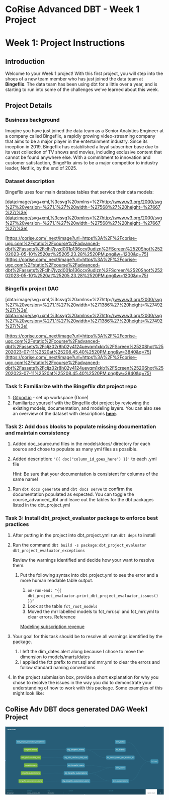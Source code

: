# CoRise Advanced DBT - Week 1 Project

# **Week 1: Project Instructions**

## **Introduction**

Welcome to your Week 1 project! With this first project, you will step into the shoes of a new team member who has just joined the data team at **Bingeflix**. The data team has been using dbt for a little over a year, and is starting to run into some of the challenges we've learned about this week.

## **Project Details**

### **Business background**

Imagine you have just joined the data team as a Senior Analytics Engineer at a company called Bingeflix, a rapidly growing video-streaming company that aims to be a major player in the entertainment industry. Since its inception in 2019, Bingeflix has established a loyal subscriber base due to its vast collection of TV shows and movies, including exclusive content that cannot be found anywhere else. With a commitment to innovation and customer satisfaction, BingeFlix aims to be a major competitor to industry leader, Netflix, by the end of 2025.

### **Dataset description**

Bingeflix uses four main database tables that service their data models:

[data:image/svg+xml,%3csvg%20xmlns=%27http://www.w3.org/2000/svg%27%20version=%271.1%27%20width=%27568%27%20height=%27667%27/%3e](data:image/svg+xml,%3csvg%20xmlns=%27http://www.w3.org/2000/svg%27%20version=%271.1%27%20width=%27568%27%20height=%27667%27/%3e)

[https://corise.com/_next/image?url=https%3A%2F%2Fcorise-ugc.com%2Fstatic%2Fcourse%2Fadvanced-dbt%2Fassets%2Fclhi7jvzd001p136ccy9udizn%2FScreen%2520Shot%25202023-05-10%2520at%25205.23.28%2520PM.png&w=1200&q=75](https://corise.com/_next/image?url=https%3A%2F%2Fcorise-ugc.com%2Fstatic%2Fcourse%2Fadvanced-dbt%2Fassets%2Fclhi7jvzd001p136ccy9udizn%2FScreen%2520Shot%25202023-05-10%2520at%25205.23.28%2520PM.png&w=1200&q=75)

### **Bingeflix project DAG**

[data:image/svg+xml,%3csvg%20xmlns=%27http://www.w3.org/2000/svg%27%20version=%271.1%27%20width=%271386%27%20height=%27492%27/%3e](data:image/svg+xml,%3csvg%20xmlns=%27http://www.w3.org/2000/svg%27%20version=%271.1%27%20width=%271386%27%20height=%27492%27/%3e)

[https://corise.com/_next/image?url=https%3A%2F%2Fcorise-ugc.com%2Fstatic%2Fcourse%2Fadvanced-dbt%2Fassets%2Fcljz02r8h02y4124uevqm1xkb%2FScreen%2520Shot%25202023-07-11%2520at%25208.45.40%2520PM.png&w=3840&q=75](https://corise.com/_next/image?url=https%3A%2F%2Fcorise-ugc.com%2Fstatic%2Fcourse%2Fadvanced-dbt%2Fassets%2Fcljz02r8h02y4124uevqm1xkb%2FScreen%2520Shot%25202023-07-11%2520at%25208.45.40%2520PM.png&w=3840&q=75)

### **Task 1: Familiarize with the Bingeflix dbt project repo**

1. [Gitpod.io](http://Gitpod.io) - set up workspace (Done)
2. Familiarize yourself with the Bingeflix dbt project by reviewing the existing models, documentation, and modeling layers. You can also see an overview of the dataset with descriptions **[here](https://corise.com/course/advanced-dbt/v2/module/wip-bingeflix-overview)**.

### **Task 2: Add docs blocks to populate missing documentation and maintain consistency**

1. Added doc_source.md files in the models/docs/ directory for each source and chose to populate as many yml files as possible.
2. Added description: `'{{ doc("column_id_goes_here") }}'` to each .yml file

    Hint: Be sure that your documentation is consistent for columns of the same name!

3. Run `dbt docs generate` and `dbt docs serve` to confirm the documentation populated as expected. You can toggle the course_advanced_dbt and leave out the tables for the dbt packages listed in the dbt_project.yml

### **Task 3: Install dbt_project_evaluator package to enforce best practices**

1. After putting in the project into dbt_project.yml run `dbt deps` to install
2. Run the command `dbt build -s package:dbt_project_evaluator dbt_project_evaluator_exceptions`

    Review the warnings identified and decide how your want to resolve them.

    1. Put the following syntax into dbt_project.yml to see the error and a more human readable table output.
        1. `on-run-end: "{{ dbt_project_evaluator.print_dbt_project_evaluator_issues() }}”`
        2. Look at the table `fct_root_models`
        3. Moved the mrr labelled models to fct_mrr.sql and fct_mrr.yml to clear errors. Reference

        [Modeling subscription revenue](https://www.getdbt.com/blog/modeling-subscription-revenue/)

3. Your goal for this task should be to resolve all warnings identified by the package.
    1. I left the dim_dates alert along because I chose to move the dimension to models/marts/dates
    2. I applied the fct prefix to mrr.sql and mrr.yml to clear the errors and follow standard naming conventions
4. In the project submission box, provide a short explanation for why you chose to resolve the issues in the way you did to demonstrate your understanding of how to work with this package. Some examples of this might look like:

## CoRise Adv DBT docs generated DAG Week1 Project

![CoRise-Adv-DBT-docs-dag-week-1-project.png](CoRise-Adv-DBT-docs-dag-week-1-project.png)
